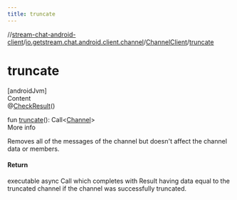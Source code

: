 ```yaml
---
title: truncate
---
```

//[stream-chat-android-client](../../../index.md)/[io.getstream.chat.android.client.channel](../index.md)/[ChannelClient](index.md)/[truncate](truncate.md)



# truncate  
[androidJvm]  
Content  
@[CheckResult](https://developer.android.com/reference/kotlin/androidx/annotation/CheckResult.html)()  
  
fun [truncate](truncate.md)(): Call&lt;[Channel](../../io.getstream.chat.android.client.models/Channel/index.md)&gt;  
More info  


Removes all of the messages of the channel but doesn't affect the channel data or members.



#### Return  


executable async Call which completes with Result having data equal to the truncated channel if the channel was successfully truncated.

  



